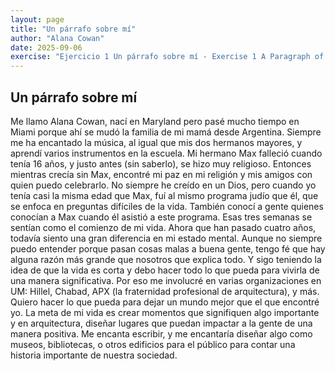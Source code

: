 ```yaml
---
layout: page
title: "Un párrafo sobre mí"
author: "Alana Cowan"
date: 2025-09-06
exercise: "Ejercicio 1 Un párrafo sobre mí - Exercise 1 A Paragraph of Me"
---
```


## Un párrafo sobre mí

Me llamo Alana Cowan, nací en Maryland pero pasé mucho tiempo en Miami porque ahí se mudó la familia de mi mamá desde Argentina. Siempre me ha encantado la música, al igual que mis dos hermanos mayores, y aprendí varios instrumentos en la escuela. Mi hermano Max falleció cuando tenía 16 años, y justo antes (sin saberlo), se hizo muy religioso. Entonces mientras crecía sin Max, encontré mi paz en mi religión y mis amigos con quien puedo celebrarlo. No siempre he creído en un Dios, pero cuando yo tenía casi la misma edad que Max, fuí al mismo programa judío que él, que se enfoca en preguntas difíciles de la vida. También conocí a gente quienes conocían a Max cuando él asistió a este programa. Esas tres semanas se sentían como el comienzo de mi vida. Ahora que han pasado cuatro años, todavía siento una gran diferencia en mi estado mental. Aunque no siempre puedo entender porque pasan cosas malas a buena gente, tengo fé que hay alguna razón más grande que nosotros que explica todo. Y sigo teniendo la idea de que la vida es corta y debo hacer todo lo que pueda para vivirla de una manera significativa. Por eso me involucré en varias organizaciones en UM: Hillel, Chabad, APX (la fraternidad profesional de arquitectura), y más. Quiero hacer lo que pueda para dejar un mundo mejor que el que encontré yo. La meta de mi vida es crear momentos que signifiquen algo importante y en arquitectura, diseñar lugares que puedan impactar a la gente de una manera positiva. Me encanta escribir, y me encantaría diseñar algo como museos, bibliotecas, o otros edificios para el público para contar una historia importante de nuestra sociedad.
